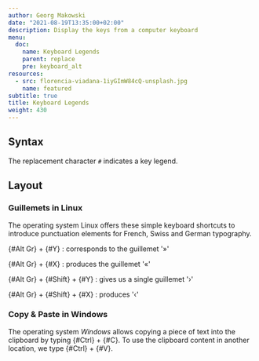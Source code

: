 ```yaml
---
author: Georg Makowski
date: "2021-08-19T13:35:00+02:00"
description: Display the keys from a computer keyboard
menu:
  doc:
    name: Keyboard Legends
    parent: replace
    pre: keyboard_alt
resources:
  - src: florencia-viadana-1iyGImW84cQ-unsplash.jpg
    name: featured
subtitle: true
title: Keyboard Legends
weight: 430
---
```


## Syntax

The replacement character `#` indicates a key legend.

## Layout

### Guillemets in Linux

The operating system Linux offers these simple keyboard shortcuts to introduce punctuation elements for French, Swiss and German typography.

{#Alt Gr} + {#Y}
: corresponds to the guillemet '»'

{#Alt Gr} + {#X}
: produces the guillemet '«'

{#Alt Gr} + {#Shift} + {#Y}
: gives us a single guillemet '›'

{#Alt Gr} + {#Shift} + {#X}
: produces '‹'

### Copy & Paste in Windows

The operating system _Windows_ allows copying a piece of text into the clipboard by typing {#Ctrl} + {#C}. To use the clipboard content in another location, we type {#Ctrl} + {#V}.
